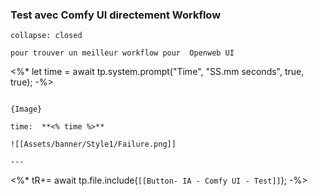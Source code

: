 ### Test avec Comfy UI directement Workflow

```ad-info
collapse: closed

pour trouver un meilleur workflow pour  Openweb UI 
```
<%* 
let time = await tp.system.prompt("Time", "SS.mm seconds", true, true);
-%>

```````ad-failure

{Image}

time:  **<% time %>**

![[Assets/banner/Style1/Failure.png]]

---

```````

<%*
tR+= await tp.file.include(`[[Button- IA - Comfy UI - Test]]`);
-%>
